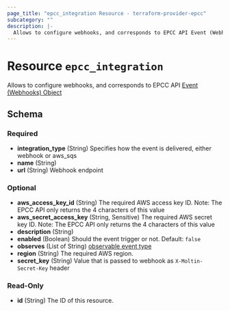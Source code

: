 ```yaml
---
page_title: "epcc_integration Resource - terraform-provider-epcc"
subcategory: ""
description: |-
  Allows to configure webhooks, and corresponds to EPCC API Event (Webhooks) Object https://documentation.elasticpath.com/commerce-cloud/docs/api/advanced/events/index.html#event-object
---
```


# Resource `epcc_integration`

Allows to configure webhooks, and corresponds to EPCC API [Event (Webhooks) Object](https://documentation.elasticpath.com/commerce-cloud/docs/api/advanced/events/index.html#event-object)



<!-- schema generated by tfplugindocs -->
## Schema

### Required

- **integration_type** (String) Specifies how the event is delivered, either webhook or aws_sqs
- **name** (String)
- **url** (String) Webhook endpoint

### Optional

- **aws_access_key_id** (String) The required AWS access key ID. Note: The EPCC API only returns the 4 characters of this value
- **aws_secret_access_key** (String, Sensitive) The required AWS secret key ID. Note: The EPCC API only returns the 4 characters of this value
- **description** (String)
- **enabled** (Boolean) Should the event trigger or not. Default: `false`
- **observes** (List of String) [observable event type](https://documentation.elasticpath.com/commerce-cloud/docs/api/advanced/events/create-an-event.html)
- **region** (String) The required AWS region.
- **secret_key** (String) Value that is passed to webhook as `X-Moltin-Secret-Key` header

### Read-Only

- **id** (String) The ID of this resource.

